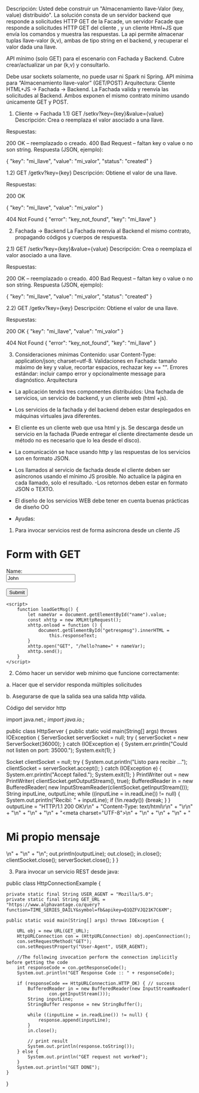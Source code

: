Descripción:
Usted debe construir un "Almacenamiento llave-Valor (key, value) distribuido". La solución consta de un servidor backend que responde a solicitudes HTTP GET de la Facade, un servidor Facade que responde a solicitudes HTTP GET del cliente , y un cliente Html+JS que envía los comandos y muestra las respuestas. La api permite almacenar tuplas llave-valor (k,v), ambas de tipo string en el backend, y recuperar el valor dada una llave. 
 
API mínimo (solo GET) para el escenario con Fachada y Backend. Cubre crear/actualizar un par (k,v) y consultarlo.

Debe usar sockets solamente, no puede usar ni Spark ni Spring.
API mínima para “Almacenamiento llave-valor” (GET/POST)
Arquitectura: Cliente HTML+JS → Fachada → Backend. La Fachada valida y reenvía las solicitudes al Backend. Ambos exponen el mismo contrato mínimo usando únicamente GET y POST.

1) Cliente → Fachada
1.1) GET /setkv?key={key}&value={value}
Descripción: Crea o reemplaza el valor asociado a una llave.

Respuestas:

200 OK – reemplazado  o creado.
400 Bad Request – faltan key o value o no son string.
Respuesta (JSON, ejemplo):

{ "key": "mi_llave", "value": "mi_valor", "status": "created" }

1.2) GET /getkv?key={key}
Descripción: Obtiene el valor de una llave.

Respuestas:

200 OK

{ "key": "mi_llave", "value": "mi_valor" }

404 Not Found
{ "error": "key_not_found", "key": "mi_llave" }

2) Fachada → Backend
La Fachada reenvía al Backend el mismo contrato, propagando códigos y cuerpos de respuesta.

2.1) GET /setkv?key={key}&value={value}
Descripción: Crea o reemplaza el valor asociado a una llave.

Respuestas:

200 OK – reemplazado  o creado.
400 Bad Request – faltan key o value o no son string.
Respuesta (JSON, ejemplo):

{ "key": "mi_llave", "value": "mi_valor", "status": "created" }

2.2) GET /getkv?key={key}
Descripción: Obtiene el valor de una llave.

Respuestas:

200 OK
{ "key": "mi_llave", "value": "mi_valor" }

404 Not Found
{ "error": "key_not_found", "key": "mi_llave" }

3) Consideraciones mínimas
Contenido: usar Content-Type: application/json; charset=utf-8.
Validaciones en Fachada: tamaño máximo de key y value, recortar espacios, rechazar key == "".
Errores estándar: incluir campo error y opcionalmente message para diagnóstico.
Arquitectura
 
- La aplicación tendrá tres componentes distribuidos: Una fachada de servicios, un servicio de backend, y un cliente web (html +js).
- Los servicios de la fachada y del backend deben estar desplegados en máquinas virtuales java  diferentes.
- El cliente es un cliente web que usa html y js. Se descarga desde un servicio en la fachada (Puede entregar el cliente directamente desde un método no es necesario que lo lea desde el disco).
- La comunicación se hace usando http y las respuestas de los servicios son en formato JSON.
- Los llamados al servicio de fachada desde el cliente deben ser asíncronos usando el mínimo JS prosible. No actualice la página en cada llamado, solo el resultado.
-Los retornos deben estar  en formato JSON o TEXTO.
- El diseño de los servicios WEB debe tener en cuenta buenas prácticas de diseño OO

- Ayudas:
1. Para invocar servicios rest de forma asíncrona desde un cliente JS


<!DOCTYPE html>
<html>

<head>
    <title>Form Example</title>
    <meta charset="UTF-8">
    <meta name="viewport" content="width=device-width, initial-scale=1.0">
</head>

<body>
    <h1>Form with GET</h1>
    <form action="/hello">
        <label for="name">Name:</label><br>
        <input type="text" id="name" name="name" value="John"><br><br>
        <input type="button" value="Submit" onclick="loadGetMsg()">
    </form>
    <div id="getrespmsg"></div>

    <script>
        function loadGetMsg() {
            let nameVar = document.getElementById("name").value;
            const xhttp = new XMLHttpRequest();
            xhttp.onload = function () {
                document.getElementById("getrespmsg").innerHTML =
                    this.responseText;
            }
            xhttp.open("GET", "/hello?name=" + nameVar);
            xhttp.send();
        }
    </script>

</body>

</html>
    
 
2. Cómo hacer un servidor web mínimo que funcione correctamente:
    
a. Hacer que el servidor responda múltiples solicitudes

b. Asegurarse de que la salida sea una salida http válida.

Código del servidor http



import java.net.*;
import java.io.*;

public class HttpServer {
  public static void main(String[] args) throws IOException {
   ServerSocket serverSocket = null;
   try { 
      serverSocket = new ServerSocket(36000);
   } catch (IOException e) {
      System.err.println("Could not listen on port: 35000.");
      System.exit(1);
   }

   Socket clientSocket = null;
   try {
       System.out.println("Listo para recibir ...");
       clientSocket = serverSocket.accept();
   } catch (IOException e) {
       System.err.println("Accept failed.");
       System.exit(1);
   }
   PrintWriter out = new PrintWriter(
                         clientSocket.getOutputStream(), true);
   BufferedReader in = new BufferedReader(
                         new InputStreamReader(clientSocket.getInputStream()));
   String inputLine, outputLine;
   while ((inputLine = in.readLine()) != null) {
      System.out.println("Recibí: " + inputLine);
      if (!in.ready()) {break; }
   }
   outputLine = "HTTP/1.1 200 OK\r\n"
        + "Content-Type: text/html\r\n"
         + "\r\n"
         + "<!DOCTYPE html>\n"
         + "<html>\n"
         + "<head>\n"
         + "<meta charset=\"UTF-8\">\n"
         + "<title>Title of the document</title>\n"
         + "</head>\n"
         + "<body>\n"
         + "<h1>Mi propio mensaje</h1>\n"
         + "</body>\n"
         + "</html>\n";
    out.println(outputLine);
    out.close(); 
    in.close(); 
    clientSocket.close(); 
    serverSocket.close(); 
  }
}
    

3. Para invocar un servicio REST desde java:



  public class HttpConnectionExample {

    private static final String USER_AGENT = "Mozilla/5.0";
    private static final String GET_URL = "https://www.alphavantage.co/query?function=TIME_SERIES_DAILY&symbol=fb&apikey=Q1QZFVJQ21K7C6XM";

    public static void main(String[] args) throws IOException {

        URL obj = new URL(GET_URL);
        HttpURLConnection con = (HttpURLConnection) obj.openConnection();
        con.setRequestMethod("GET");
        con.setRequestProperty("User-Agent", USER_AGENT);
        
        //The following invocation perform the connection implicitly before getting the code
        int responseCode = con.getResponseCode();
        System.out.println("GET Response Code :: " + responseCode);
        
        if (responseCode == HttpURLConnection.HTTP_OK) { // success
            BufferedReader in = new BufferedReader(new InputStreamReader(
                    con.getInputStream()));
            String inputLine;
            StringBuffer response = new StringBuffer();

            while ((inputLine = in.readLine()) != null) {
                response.append(inputLine);
            }
            in.close();

            // print result
            System.out.println(response.toString());
        } else {
            System.out.println("GET request not worked");
        }
        System.out.println("GET DONE");
    }

} 


